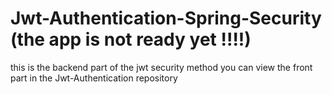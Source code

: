 # Jwt-Authentication-Spring-Security (the app is not ready yet !!!!)
this is the backend part of the jwt security method
you can view the front part in the Jwt-Authentication repository
